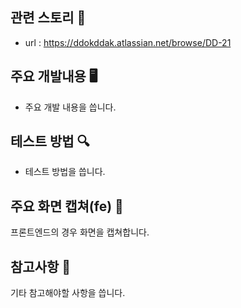 ## 관련 스토리 🔗
* url : https://ddokddak.atlassian.net/browse/DD-21

## 주요 개발내용 🖥️
* 주요 개발 내용을 씁니다.

## 테스트 방법 🔍
* 테스트 방법을 씁니다.

## 주요 화면 캡쳐(fe) 📸
프론트엔드의 경우 화면을 캡쳐합니다.

## 참고사항 📝
기타 참고해야할 사항을 씁니다.
